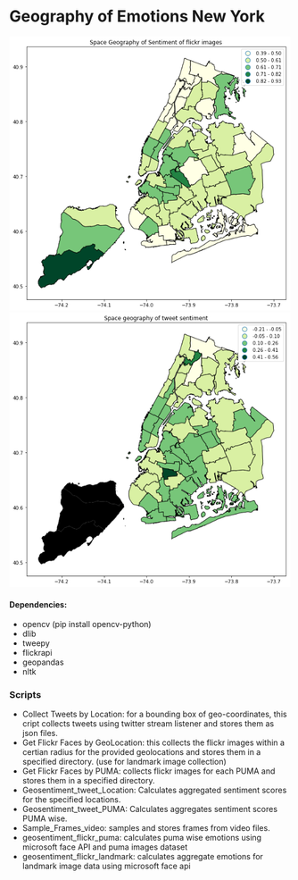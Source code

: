 # Geography of Emotions New York

![Flickr](flickr.png)
![tweet](tweetsentiment.png)



#### Dependencies:

- opencv (pip install opencv-python)
- dlib
- tweepy
- flickrapi
- geopandas
- nltk

### Scripts
- Collect Tweets by Location: for a bounding box of geo-coordinates, this cript collects tweets using twitter stream listener and stores them as json files.
- Get  Flickr Faces by GeoLocation: this collects the flickr images within a certian radius for the provided geolocations and stores them in a specified directory. (use for landmark image collection)
- Get  Flickr Faces by PUMA: collects flickr images for each PUMA and stores them in a specified directory.
- Geosentiment_tweet_Location: Calculates aggregated sentiment scores for the specified locations.
- Geosentiment_tweet_PUMA: Calculates aggregates sentiment scores PUMA wise. 
- Sample_Frames_video: samples and stores frames from video files.
- geosentiment_flickr_puma: calculates puma wise emotions using microsoft face API and puma images dataset
- geosentiment_flickr_landmark: calculates aggregate emotions for landmark image data using microsoft face api
